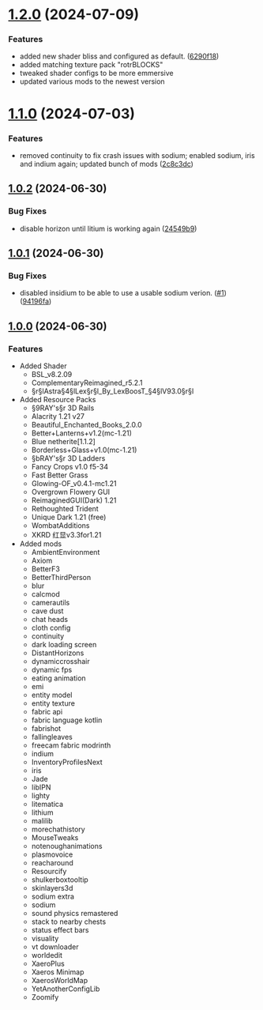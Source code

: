 

# [1.2.0](https://github.com/lyssar/vanilla-wombat-enhanced/compare/1.1.0...1.2.0) (2024-07-09)


### Features

* added new shader bliss and configured as default. ([6290f18](https://github.com/lyssar/vanilla-wombat-enhanced/commit/6290f1873dbdec3dc16f89e198322ee6375828f0))
* added matching texture pack "rotrBLOCKS"
* tweaked shader configs to be more emmersive
* updated various mods to the newest version

# [1.1.0](https://github.com/lyssar/vanilla-wombat-enhanced/compare/1.0.2...1.1.0) (2024-07-03)


### Features

* removed continuity to fix crash issues with sodium; enabled sodium, iris and indium again; updated bunch of mods ([2c8c3dc](https://github.com/lyssar/vanilla-wombat-enhanced/commit/2c8c3dc39f3a3804590109b0b848d3098c9ba593))

## [1.0.2](https://github.com/lyssar/vanilla-wombat-enhanced/compare/1.0.1...1.0.2) (2024-06-30)


### Bug Fixes

* disable horizon until litium is working again ([24549b9](https://github.com/lyssar/vanilla-wombat-enhanced/commit/24549b96aa947ce3a529878da2ec181bf1e23d36))

## [1.0.1](https://github.com/lyssar/vanilla-wombat-enhanced/compare/1.0.0...1.0.1) (2024-06-30)


### Bug Fixes

* disabled insidium to be able to use a usable sodium verion. ([#1](https://github.com/lyssar/vanilla-wombat-enhanced/issues/1)) ([94196fa](https://github.com/lyssar/vanilla-wombat-enhanced/commit/94196fa874d54b529b8db4014618d3c5327cf3b9))

## [1.0.0]() (2024-06-30)

### Features

- Added Shader
  - BSL_v8.2.09
  - ComplementaryReimagined_r5.2.1
  - §r§lAstra§4§lLex§r§l_By_LexBoosT_§4§lV93.0§r§l
- Added Resource Packs
  - §9RAY's§r 3D Rails
  - Alacrity 1.21 v27
  - Beautiful_Enchanted_Books_2.0.0
  - Better+Lanterns+v1.2(mc-1.21)
  - Blue netherite[1.1.2]
  - Borderless+Glass+v1.0(mc-1.21)
  - §bRAY's§r 3D Ladders
  - Fancy Crops v1.0 f5-34
  - Fast Better Grass
  - Glowing-OF_v0.4.1-mc1.21
  - Overgrown Flowery GUI
  - ReimaginedGUI(Dark) 1.21
  - Rethoughted Trident
  - Unique Dark 1.21 (free)
  - WombatAdditions
  - XKRD 红显v3.3for1.21
- Added mods
  - AmbientEnvironment
  - Axiom 
  - BetterF3 
  - BetterThirdPerson 
  - blur 
  - calcmod 
  - camerautils
  - cave dust
  - chat heads
  - cloth config
  - continuity
  - dark loading screen
  - DistantHorizons
  - dynamiccrosshair
  - dynamic fps
  - eating animation
  - emi
  - entity model
  - entity texture
  - fabric api
  - fabric language kotlin
  - fabrishot
  - fallingleaves
  - freecam fabric modrinth
  - indium
  - InventoryProfilesNext
  - iris
  - Jade
  - libIPN
  - lighty
  - litematica
  - lithium
  - malilib
  - morechathistory
  - MouseTweaks
  - notenoughanimations
  - plasmovoice
  - reacharound
  - Resourcify
  - shulkerboxtooltip
  - skinlayers3d
  - sodium extra
  - sodium
  - sound physics remastered
  - stack to nearby chests
  - status effect bars
  - visuality
  - vt downloader
  - worldedit
  - XaeroPlus
  - Xaeros Minimap
  - XaerosWorldMap
  - YetAnotherConfigLib
  - Zoomify
